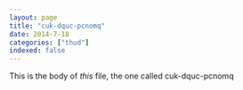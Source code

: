 ```yaml
---
layout: page
title: "cuk-dquc-pcnomq"
date: 2014-7-18
categories: ["thud"]
indexed: false
---
```

This is the body of _this_ file, the one called cuk-dquc-pcnomq
